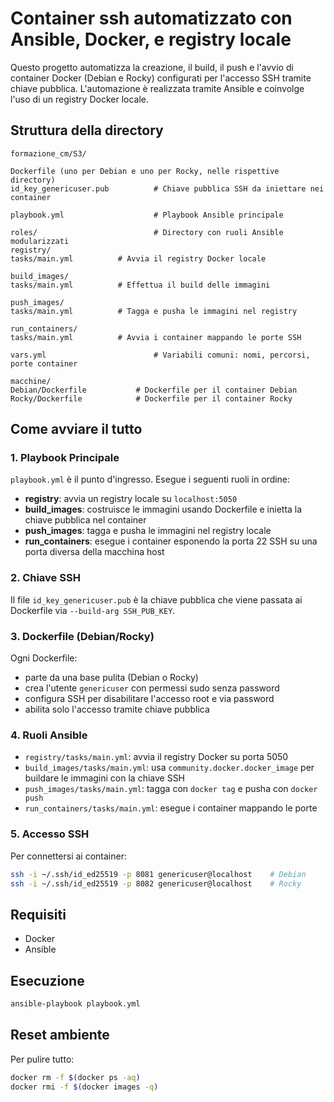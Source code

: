 # Container ssh automatizzato con Ansible, Docker, e registry locale

Questo progetto automatizza la creazione, il build, il push e l'avvio di container Docker (Debian e Rocky) configurati per l'accesso SSH tramite chiave pubblica. L'automazione è realizzata tramite Ansible e coinvolge l'uso di un registry Docker locale.

## Struttura della directory

```
formazione_cm/S3/

Dockerfile (uno per Debian e uno per Rocky, nelle rispettive directory)
id_key_genericuser.pub          # Chiave pubblica SSH da iniettare nei container

playbook.yml                    # Playbook Ansible principale

roles/                          # Directory con ruoli Ansible modularizzati
registry/
tasks/main.yml          # Avvia il registry Docker locale

build_images/
tasks/main.yml          # Effettua il build delle immagini

push_images/
tasks/main.yml          # Tagga e pusha le immagini nel registry

run_containers/
tasks/main.yml          # Avvia i container mappando le porte SSH

vars.yml                        # Variabili comuni: nomi, percorsi, porte container

macchine/
Debian/Dockerfile           # Dockerfile per il container Debian
Rocky/Dockerfile            # Dockerfile per il container Rocky
```

## Come avviare il tutto

### 1. Playbook Principale

`playbook.yml` è il punto d'ingresso. Esegue i seguenti ruoli in ordine:

- **registry**: avvia un registry locale su `localhost:5050`
- **build_images**: costruisce le immagini usando Dockerfile e inietta la chiave pubblica nel container
- **push_images**: tagga e pusha le immagini nel registry locale
- **run_containers**: esegue i container esponendo la porta 22 SSH su una porta diversa della macchina host

### 2. Chiave SSH

Il file `id_key_genericuser.pub` è la chiave pubblica che viene passata ai Dockerfile via `--build-arg SSH_PUB_KEY`.

### 3. Dockerfile (Debian/Rocky)

Ogni Dockerfile:
- parte da una base pulita (Debian o Rocky)
- crea l'utente `genericuser` con permessi sudo senza password
- configura SSH per disabilitare l'accesso root e via password
- abilita solo l'accesso tramite chiave pubblica

### 4. Ruoli Ansible

- `registry/tasks/main.yml`: avvia il registry Docker su porta 5050
- `build_images/tasks/main.yml`: usa `community.docker.docker_image` per buildare le immagini con la chiave SSH
- `push_images/tasks/main.yml`: tagga con `docker tag` e pusha con `docker push`
- `run_containers/tasks/main.yml`: esegue i container mappando le porte 

### 5. Accesso SSH

Per connettersi ai container:

```bash
ssh -i ~/.ssh/id_ed25519 -p 8081 genericuser@localhost    # Debian
ssh -i ~/.ssh/id_ed25519 -p 8082 genericuser@localhost    # Rocky
```

## Requisiti

- Docker
- Ansible

## Esecuzione

```bash
ansible-playbook playbook.yml
```

## Reset ambiente

Per pulire tutto:

```bash
docker rm -f $(docker ps -aq)
docker rmi -f $(docker images -q)
```
